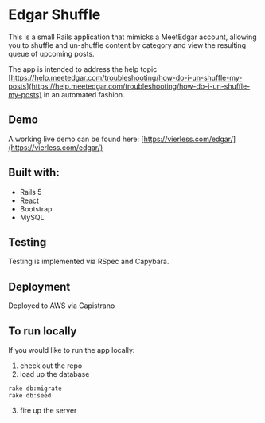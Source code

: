 # Edgar Shuffle

This is a small Rails application that mimicks a MeetEdgar account, allowing you to shuffle and un-shuffle content by category and view the resulting queue of upcoming posts.

The app is intended to address the help topic [https://help.meetedgar.com/troubleshooting/how-do-i-un-shuffle-my-posts](https://help.meetedgar.com/troubleshooting/how-do-i-un-shuffle-my-posts) in an automated fashion.


## Demo

A working live demo can be found here: [https://vierless.com/edgar/](https://vierless.com/edgar/)

## Built with: 

- Rails 5
- React
- Bootstrap
- MySQL

## Testing

Testing is implemented via RSpec and Capybara.  

## Deployment

Deployed to AWS via Capistrano

## To run locally

If you would like to run the app locally:

 1. check out the repo
 2. load up the database
```
rake db:migrate
rake db:seed
```
 3. fire up the server

